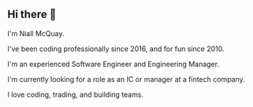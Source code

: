 ## Hi there 👋

I'm Niall McQuay. 

I've been coding professionally since 2016, and for fun since 2010.

I'm an experienced Software Engineer and Engineering Manager. 

I'm currently looking for a role as an IC or manager at a fintech company.

I love coding, trading, and building teams.
